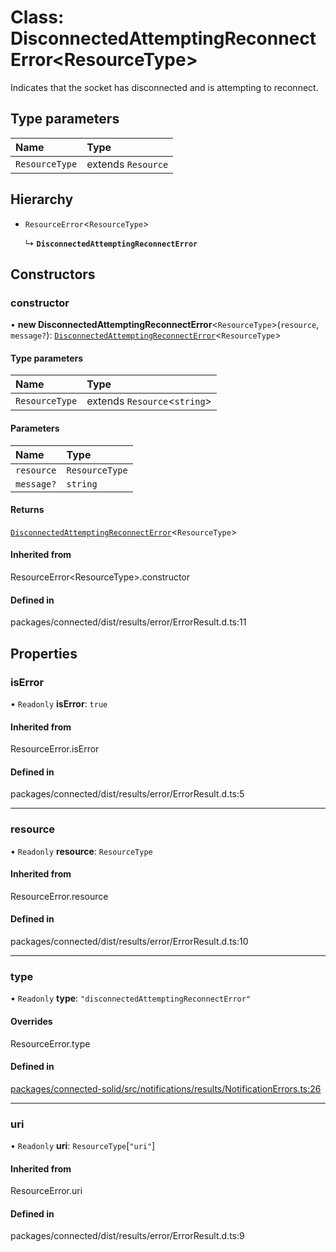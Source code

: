 # Class: DisconnectedAttemptingReconnectError\<ResourceType\>

Indicates that the socket has disconnected and is attempting to reconnect.

## Type parameters

| Name | Type |
| :------ | :------ |
| `ResourceType` | extends `Resource` |

## Hierarchy

- `ResourceError`\<`ResourceType`\>

  ↳ **`DisconnectedAttemptingReconnectError`**

## Constructors

### constructor

• **new DisconnectedAttemptingReconnectError**\<`ResourceType`\>(`resource`, `message?`): [`DisconnectedAttemptingReconnectError`](DisconnectedAttemptingReconnectError.md)\<`ResourceType`\>

#### Type parameters

| Name | Type |
| :------ | :------ |
| `ResourceType` | extends `Resource`\<`string`\> |

#### Parameters

| Name | Type |
| :------ | :------ |
| `resource` | `ResourceType` |
| `message?` | `string` |

#### Returns

[`DisconnectedAttemptingReconnectError`](DisconnectedAttemptingReconnectError.md)\<`ResourceType`\>

#### Inherited from

ResourceError\<ResourceType\>.constructor

#### Defined in

packages/connected/dist/results/error/ErrorResult.d.ts:11

## Properties

### isError

• `Readonly` **isError**: ``true``

#### Inherited from

ResourceError.isError

#### Defined in

packages/connected/dist/results/error/ErrorResult.d.ts:5

___

### resource

• `Readonly` **resource**: `ResourceType`

#### Inherited from

ResourceError.resource

#### Defined in

packages/connected/dist/results/error/ErrorResult.d.ts:10

___

### type

• `Readonly` **type**: ``"disconnectedAttemptingReconnectError"``

#### Overrides

ResourceError.type

#### Defined in

[packages/connected-solid/src/notifications/results/NotificationErrors.ts:26](https://github.com/o-development/ldo/blob/db87958cb6f858f6cf7340ba5d9536a3a794d587/packages/connected-solid/src/notifications/results/NotificationErrors.ts#L26)

___

### uri

• `Readonly` **uri**: `ResourceType`[``"uri"``]

#### Inherited from

ResourceError.uri

#### Defined in

packages/connected/dist/results/error/ErrorResult.d.ts:9
